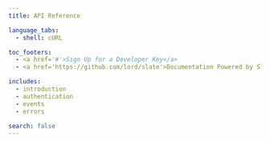```yaml
---
title: API Reference

language_tabs: 
  - shell: cURL

toc_footers:
  - <a href='#'>Sign Up for a Developer Key</a>
  - <a href='https://github.com/lord/slate'>Documentation Powered by Slate</a>

includes:
  - introduction
  - authentication
  - events
  - errors

search: false
---
```

